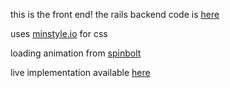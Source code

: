 this is the front end! the rails backend code is [here](https://github.com/revarcline/exquisite_api)

uses [minstyle.io](https://minstyle.io/) for css

loading animation from [spinbolt](https://github.com/dejunaidam/SpinBolt)

live implementation available [here](http://exquisite.buckar.ooo)

